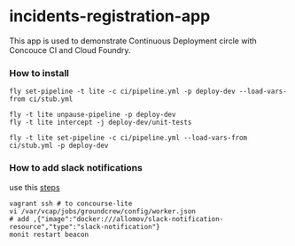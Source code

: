 # incidents-registration-app

This app is used to demonstrate Continuous Deployment circle with Concouce CI and Cloud Foundry.

### How to install

```
fly set-pipeline -t lite -c ci/pipeline.yml -p deploy-dev --load-vars-from ci/stub.yml

fly -t lite unpause-pipeline -p deploy-dev
fly -t lite intercept -j deploy-dev/unit-tests

fly -t lite set-pipeline -c ci/pipeline.yml --load-vars-from ci/stub.yml -p deploy-dev
```

### How to add slack notifications

use this [steps](https://github.com/starkandwayne/flowdock-concourse-notification-resource)

```
vagrant ssh # to concourse-lite
vi /var/vcap/jobs/groundcrew/config/worker.json
# add ,{"image":"docker:///allomov/slack-notification-resource","type":"slack-notification"}
monit restart beacon
```


